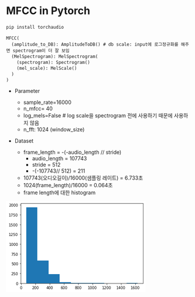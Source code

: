 # MFCC in Pytorch

```
pip install torchaudio
```

```
MFCC(
  (amplitude_to_DB): AmplitudeToDB() # db scale: input에 로그정규화를 해주면 spectrogram이 더 잘 보임
  (MelSpectrogram): MelSpectrogram(
    (spectrogram): Spectrogram()
    (mel_scale): MelScale()
  )
)
```

- Parameter
  - sample_rate=16000
  - n_mfcc= 40
  - log_mels=False    # log scale을 spectrogram 전에 사용하기 때문에 사용하지 않음
  - n_fft: 1024 (window_size)

- Dataset
  - frame_length = -(-audio_length // stride)
    - audio_length = 107743
    - stride = 512
    - -(-107743// 512) = 211
  - 107743(오디오길이)/16000(샘플링 레이트) = 6.733초
  - 1024(frame_length)/16000 = 0.064초
  - frame length에 대한 histogram

![seq_hist](/figure/seq_hist.png)

